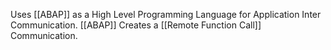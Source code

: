 Uses [[ABAP]] as a High Level Programming Language for Application Inter Communication.
[[ABAP]] Creates a [[Remote Function Call]] Communication.